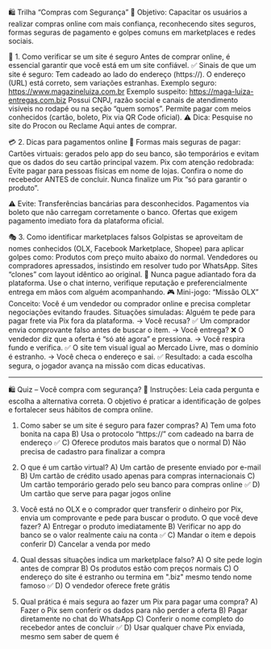 🛍️ Trilha “Compras com Segurança”
🎯 Objetivo:
Capacitar os usuários a realizar compras online com mais confiança, reconhecendo sites seguros, formas seguras de pagamento e golpes comuns em marketplaces e redes sociais.

🔐 1. Como verificar se um site é seguro
Antes de comprar online, é essencial garantir que você está em um site confiável.
✅ Sinais de que um site é seguro:
    Tem cadeado ao lado do endereço (https://).
    O endereço (URL) está correto, sem variações estranhas.
        Exemplo seguro: https://www.magazineluiza.com.br
        Exemplo suspeito: https://maga-luiza-entregas.com.biz
    Possui CNPJ, razão social e canais de atendimento visíveis no rodapé ou na seção “quem somos”.
    Permite pagar com meios conhecidos (cartão, boleto, Pix via QR Code oficial).
    ⚠️ Dica: Pesquise no site do Procon ou Reclame Aqui antes de comprar.

💳 2. Dicas para pagamentos online
📌 Formas mais seguras de pagar:
    Cartões virtuais: gerados pelo app do seu banco, são temporários e evitam que os dados do seu cartão principal vazem.
    Pix com atenção redobrada:
        Evite pagar para pessoas físicas em nome de lojas.
        Confira o nome do recebedor ANTES de concluir.
        Nunca finalize um Pix “só para garantir o produto”.

⚠️ Evite:
    Transferências bancárias para desconhecidos.
    Pagamentos via boleto que não carregam corretamente o banco.
    Ofertas que exigem pagamento imediato fora da plataforma oficial.

🎭 3. Como identificar marketplaces falsos
Golpistas se aproveitam de nomes conhecidos (OLX, Facebook Marketplace, Shopee) para aplicar golpes como:
    Produtos com preço muito abaixo do normal.
    Vendedores ou compradores apressados, insistindo em resolver tudo por WhatsApp.
    Sites “clones” com layout idêntico ao original.
🛑 Nunca pague adiantado fora da plataforma. Use o chat interno, verifique reputação e preferencialmente entrega em mãos com alguém acompanhando.
🎮 Mini-jogo: “Missão OLX”
Conceito:
Você é um vendedor ou comprador online e precisa completar negociações evitando fraudes.
Situações simuladas:
Alguém te pede para pagar frete via Pix fora da plataforma.
    → Você recusa? ✅
Um comprador envia comprovante falso antes de buscar o item.
    → Você entrega? ❌
O vendedor diz que a oferta é “só até agora” e pressiona.
    → Você respira fundo e verifica. ✅
O site tem visual igual ao Mercado Livre, mas o domínio é estranho.
    → Você checa o endereço e sai. ✅
Resultado: a cada escolha segura, o jogador avança na missão com dicas educativas.

----

🛍️ Quiz – Você compra com segurança?
📝 Instruções:
Leia cada pergunta e escolha a alternativa correta. O objetivo é praticar a identificação de golpes e fortalecer seus hábitos de compra online.

1. Como saber se um site é seguro para fazer compras?
A) Tem uma foto bonita na capa
B) Usa o protocolo “https://” com cadeado na barra de endereço ✅
C) Oferece produtos mais baratos que o normal
D) Não precisa de cadastro para finalizar a compra

2. O que é um cartão virtual?
A) Um cartão de presente enviado por e-mail
B) Um cartão de crédito usado apenas para compras internacionais
C) Um cartão temporário gerado pelo seu banco para compras online ✅
D) Um cartão que serve para pagar jogos online

3. Você está no OLX e o comprador quer transferir o dinheiro por Pix, envia um comprovante e pede para buscar o produto. O que você deve fazer?
A) Entregar o produto imediatamente
B) Verificar no app do banco se o valor realmente caiu na conta ✅
C) Mandar o item e depois conferir
D) Cancelar a venda por medo

4. Qual dessas situações indica um marketplace falso?
A) O site pede login antes de comprar
B) Os produtos estão com preços normais
C) O endereço do site é estranho ou termina em ".biz" mesmo tendo nome famoso ✅
D) O vendedor oferece frete grátis

5. Qual prática é mais segura ao fazer um Pix para pagar uma compra?
A) Fazer o Pix sem conferir os dados para não perder a oferta
B) Pagar diretamente no chat do WhatsApp
C) Conferir o nome completo do recebedor antes de concluir ✅
D) Usar qualquer chave Pix enviada, mesmo sem saber de quem é